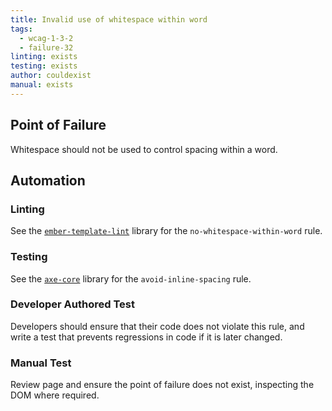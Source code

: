 ```yaml
---
title: Invalid use of whitespace within word
tags: 
  - wcag-1-3-2
  - failure-32
linting: exists
testing: exists
author: couldexist
manual: exists
---
```


## Point of Failure

Whitespace should not be used to control spacing within a word.

## Automation

### Linting

See the [`ember-template-lint`](https://github.com/ember-template-lint/ember-template-lint) library for the `no-whitespace-within-word` rule.

### Testing

See the [`axe-core`](https://github.com/dequelabs/axe-core) library for the `avoid-inline-spacing` rule.

### Developer Authored Test

Developers should ensure that their code does not violate this rule, and write a test that prevents regressions in code if it is later changed.

### Manual Test

Review page and ensure the point of failure does not exist, inspecting the DOM where required.
